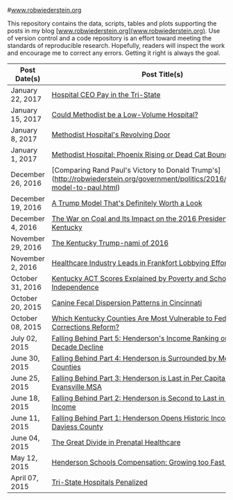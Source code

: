 #www.robwiederstein.org

This repository contains the data, scripts, tables and plots supporting the posts in my blog [www.robwiederstein.org](www.robwiederstein.org).  Use of version control and a code repository is an effort toward meeting the standards of reproducible research. Hopefully, readers will inspect the work and encourage me to correct any errors. Getting it right is always the goal.

Post Date(s)  | Post Title(s) | Folder
-----------|----------------------|-------------
January 22, 2017 | [Hospital CEO Pay in the Tri-State](http://robwiederstein.org/government/healthcare/2017/01/22/hospital-ceo-pay.html)
January 15, 2017 | [Could Methodist be a Low-Volume Hospital?](http://robwiederstein.org/government/healthcare/2017/01/15/low-volume-hospitals.html) | `hosp_low_vol`
January 8, 2017 | [Methodist Hospital's Revolving Door](http://robwiederstein.org/government/healthcare/2017/01/08/readmissions-revisited.html) | `readmissions_01`
January 1, 2017 | [Methodist Hospital: Phoenix Rising or Dead Cat Bouncing?](http://robwiederstein.org/government/healthcare/2017/01/01/methodist-utilization.html) | `hosp_util`
December 26, 2016 | [Comparing Rand Paul's Victory to Donald Trump's] (http://robwiederstein.org/government/politics/2016/12/26/trump-model-to-paul.html) | `trump_ky`
December 19, 2016 | [A Trump Model That's Definitely Worth a Look](http://robwiederstein.org/government/politics/2016/12/19/modeling-trump-election.html) | `trump_ky`
December 4, 2016 | [The War on Coal and Its Impact on the 2016 Presidential Race in Kentucky](http://robwiederstein.org/government/politics/2016/12/04/war-on-coal.html) | `trump_ky`
November 29, 2016 | [The Kentucky Trump-nami of 2016](http://robwiederstein.org/government/politics/2016/11/29/trumps-kentucky-tsunami.html) | `trump_ky`
November 2, 2016 | [Healthcare Industry Leads in Frankfort Lobbying Efforts](http://robwiederstein.org/government/healthcare/2016/11/01/kentucky-lobbyists.html) | `lobbying`
October 31, 2016 | [Kentucky ACT Scores Explained by Poverty and School Independence](http://robwiederstein.org/education/2016/10/31/ky-high-school-act-scores.html) | `ACT_Poverty`
October 20, 2015 | [Canine Fecal Dispersion Patterns in Cincinnati](http://robwiederstein.org/data/2015/10/15/where-dogs-poop-in-cincinnati.html) | `cinn_dog_poop`
October 08, 2015 | [Which Kentucky Counties Are Most Vulnerable to Federal Corrections Reform?]( http://www.robwiederstein.org/government/law/2015/10/08/Feds%20to%20Reduce%20Inmate%20Supply.html) | `fed_inmates`
July 02, 2015 | [Falling Behind Part 5: Henderson's Income Ranking on Multi-Decade Decline](http://robwiederstein.org/henderson/economic%20development/2015/07/02/Henderson-Falling-Behind-5.html) | `Per_Capita_Income`
June 30, 2015 | [Falling Behind Part 4: Henderson is Surrounded by More Affluent Counties](http://robwiederstein.org/henderson/economic%20development/2015/06/30/Henderson-Falling-Behind-4.html) | `Per_Capita_Income`
June 25, 2015 | [Falling Behind Part 3: Henderson is Last in Per Capita Income in Evansville MSA](http://robwiederstein.org/henderson/economic%20development/2015/06/25/Henderson-Falling-Behind-3.html) | `Per_Capita_Income`
June 18, 2015|[Falling Behind Part 2: Henderson is Second to Last in GRADD in Income](http://robwiederstein.org/henderson/economic%20development/2015/06/18/Henderson-Falling-Behind-2.html) | `Per_Capita_Income`
June 11, 2015|[Falling Behind Part 1: Henderson Opens Historic Income Gap with Daviess County](http://www.robwiederstein.org/henderson/economic%20development/2015/06/11/Henderson-Falling-Behind-1.html) | `Per_Capita_Income`
June 04, 2015|[The Great Divide in Prenatal Healthcare](http://www.robwiederstein.org/healthcare/2015/06/04/The_Great_Divide_Prenatal_Health.html)| `prenatal_care`
May 12, 2015 |[Henderson Schools Compensation: Growing too Fast or too Slow?]( http://www.robwiederstein.org/education/economics/2015/05/12/Education_wage_growth.html)|`hend_co_teacher_wages`
April 07, 2015 | [Tri-State Hospitals Penalized](http://www.robwiederstein.org/healthcare/2015/04/07/Tri-State%20Hospitals%20Penalized.html) | `readmissions`
